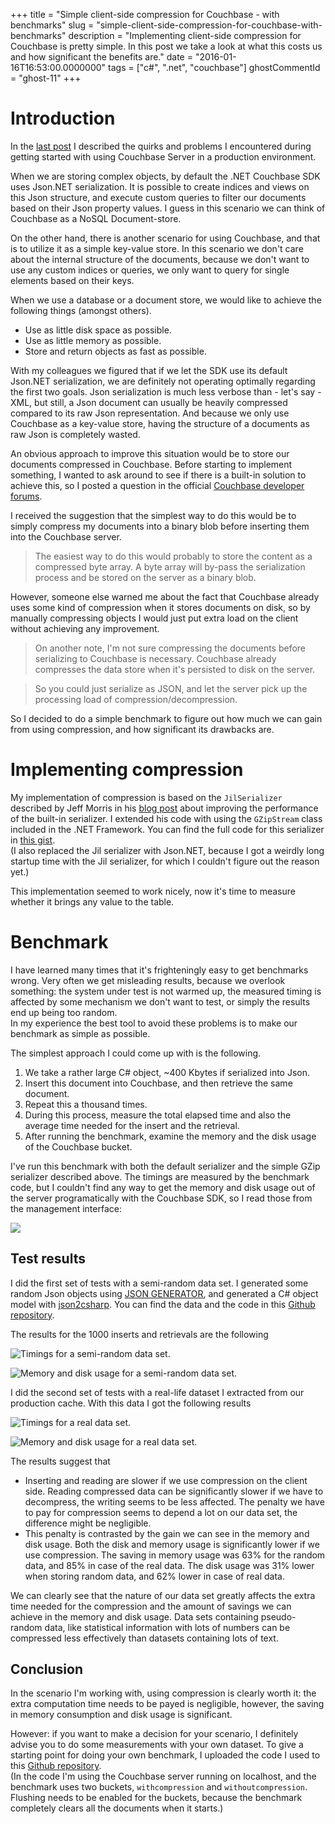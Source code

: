 +++
title = "Simple client-side compression for Couchbase - with benchmarks"
slug = "simple-client-side-compression-for-couchbase-with-benchmarks"
description = "Implementing client-side compression for Couchbase is pretty simple. In this post we take a look at what this costs us and how significant the benefits are."
date = "2016-01-16T16:53:00.0000000"
tags = ["c#", ".net", "couchbase"]
ghostCommentId = "ghost-11"
+++

# Introduction

In the [last post](http://blog.markvincze.com/couchbase-server-tips-for-troubleshooting-issues/) I described the quirks and problems I encountered during getting started with using Couchbase Server in a production environment.

When we are storing complex objects, by default the .NET Couchbase SDK uses Json.NET serialization. It is possible to create indices and views on this Json structure, and execute custom queries to filter our documents based on their Json property values.
I guess in this scenario we can think of Couchbase as a NoSQL Document-store.

On the other hand, there is another scenario for using Couchbase, and that is to utilize it as a simple key-value store. In this scenario we don't care about the internal structure of the documents, because we don't want to use any custom indices or queries, we only want to query for single elements based on their keys.
  
When we use a database or a document store, we would like to achieve the following things (amongst others).

 - Use as little disk space as possible.
 - Use as little memory as possible.
 - Store and return objects as fast as possible.

With my colleagues we figured that if we let the SDK use its default Json.NET serialization, we are definitely not operating optimally regarding the first two goals. Json serialization is much less verbose than - let's say - XML, but still, a Json document can usually be heavily compressed compared to its raw Json representation. And because we only use Couchbase as a key-value store, having the structure of a documents as raw Json is completely wasted.

An obvious approach to improve this situation would be to store our documents compressed in Couchbase. Before starting to implement something, I wanted to ask around to see if there is a built-in solution to achieve this, so I posted a question in the official [Couchbase developer forums](https://forums.couchbase.com/t/how-to-properly-compress-documents/6418/).

I received the suggestion that the simplest way to do this would be to simply compress my documents into a binary blob before inserting them into the Couchbase server.

>The easiest way to do this would probably to store the content as a compressed byte array. A byte array will by-pass the serialization process and be stored on the server as a binary blob.  

However, someone else warned me about the fact that Couchbase already uses some kind of compression when it stores documents on disk, so by manually compressing objects I would just put extra load on the client without achieving any improvement.

>On another note, I'm not sure compressing the documents before serializing to Couchbase is necessary. Couchbase already compresses the data store when it's persisted to disk on the server.

>So you could just serialize as JSON, and let the server pick up the processing load of compression/decompression.

So I decided to do a simple benchmark to figure out how much we can gain from using compression, and how significant its drawbacks are.

# Implementing compression

My implementation of compression is based on the `JilSerializer` described by Jeff Morris in his [blog post](http://blog.couchbase.com/2015/june/using-jil-for-custom-json-serialization-in-the-couchbase-.net-sdk) about improving the performance of the built-in serializer. I extended his code with using the `GZipStream` class included in the .NET Framework. You can find the full code for this serializer in [this gist](https://gist.github.com/markvincze/c585dce7d8f76964f5ed).  
(I also replaced the Jil serializer with Json.NET, because I got a weirdly long startup time with the Jil serializer, for which I couldn't figure out the reason yet.)

This implementation seemed to work nicely, now it's time to measure whether it brings any value to the table. 

# Benchmark

I have learned many times that it's frighteningly easy to get benchmarks wrong. Very often we get misleading results, because we overlook something: the system under test is not warmed up, the measured timing is affected by some mechanism we don't want to test, or simply the results end up being too random.  
In my experience the best tool to avoid these problems is to  make our benchmark as simple as possible.

The simplest approach I could come up with is the following.

1. We take a rather large C# object, ~400 Kbytes if serialized into Json.
2. Insert this document into Couchbase, and then retrieve the same document.
3. Repeat this a thousand times.
4. During this process, measure the total elapsed time and also the average time needed for the insert and the retrieval.
5. After running the benchmark, examine the memory and the disk usage of the Couchbase bucket.

I've run this benchmark with both the default serializer and the simple GZip serializer described above. The timings are measured by the benchmark code, but I couldn't find any way to get the memory and disk usage out of the server programatically with the Couchbase SDK, so I read those from the management interface:

![](/images/2016/01/management-screenshot.png)

## Test results
I did the first set of tests with a semi-random data set. I generated some random Json objects using [JSON GENERATOR](http://www.json-generator.com/), and generated a C# object model with [json2csharp](http://json2csharp.com/). You can find the data and the code in this [Github repository](https://github.com/markvincze/couchbase-perf-test).

The results for the 1000 inserts and retrievals are the following

![Timings for a semi-random data set.](/images/2016/01/timings-random-data-1.png)

![Memory and disk usage for a semi-random data set.](/images/2016/01/memory-random-data-1.png)

I did the second set of tests with a real-life dataset I extracted from our production cache. With this data I got the following results

![Timings for a real data set.](/images/2016/01/timings-real-data-2.png)

![Memory and disk usage for a real data set.](/images/2016/01/memory-real-data-1.png)

The results suggest that

 - Inserting and reading are slower if we use compression on the client side. Reading compressed data can be significantly slower if we have to decompress, the writing seems to be less affected. The penalty we have to pay for compression seems to depend a lot on our data set, the difference might be negligible.
 - This penalty is contrasted by the gain we can see in the memory and disk usage. Both the disk and memory usage is significantly lower if we use compression. The saving in memory usage was 63% for the random data, and 85% in case of the real data. The disk usage was 31% lower when storing random data, and 62% lower in case of real data.

We can clearly see that the nature of our data set greatly affects the extra time needed for the compression and the amount of savings we can achieve in the memory and disk usage. Data sets containing pseudo-random data, like statistical information with lots of numbers can be compressed less effectively than datasets containing lots of text.

## Conclusion

In the scenario I'm working with, using compression is clearly worth it: the extra computation time needs to be payed is negligible, however, the saving in memory consumption and disk usage is significant.

However: if you want to make a decision for your scenario, I definitely advise you to do some measurements with your own dataset. To give a starting point for doing your own benchmark, I uploaded the code I used to this [Github repository](https://github.com/markvincze/couchbase-perf-test).  
(In the code I'm using the Couchbase server running on localhost, and the benchmark uses two buckets, `withcompression` and `withoutcompression`. Flushing needs to be enabled for the buckets, because the benchmark completely clears all the documents when it starts.)

